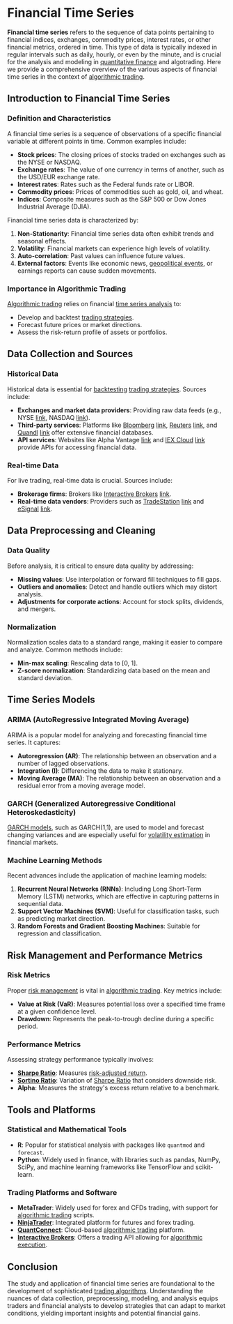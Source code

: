 # Financial Time Series

**Financial time series** refers to the sequence of data points pertaining to financial indices, exchanges, commodity prices, interest rates, or other financial metrics, ordered in time. This type of data is typically indexed in regular intervals such as daily, hourly, or even by the minute, and is crucial for the analysis and modeling in [quantitative finance](../q/quantitative_finance.md) and algotrading. Here we provide a comprehensive overview of the various aspects of financial time series in the context of [algorithmic trading](../a/algorithmic_trading.md).

## Introduction to Financial Time Series

### Definition and Characteristics

A financial time series is a sequence of observations of a specific financial variable at different points in time. Common examples include:

- **Stock prices**: The closing prices of stocks traded on exchanges such as the NYSE or NASDAQ.
- **Exchange rates**: The value of one currency in terms of another, such as the USD/EUR exchange rate.
- **Interest rates**: Rates such as the Federal funds rate or LIBOR.
- **Commodity prices**: Prices of commodities such as gold, oil, and wheat.
- **Indices**: Composite measures such as the S&P 500 or Dow Jones Industrial Average (DJIA).

Financial time series data is characterized by:

1. **Non-Stationarity**: Financial time series data often exhibit trends and seasonal effects.
2. **Volatility**: Financial markets can experience high levels of volatility.
3. **Auto-correlation**: Past values can influence future values.
4. **External factors**: Events like economic news, [geopolitical events](../g/geopolitical_events.md), or earnings reports can cause sudden movements.

### Importance in Algorithmic Trading

[Algorithmic trading](../a/algorithmic_trading.md) relies on financial [time series analysis](../t/time_series_analysis.md) to:

- Develop and backtest [trading strategies](../t/trading_strategies.md).
- Forecast future prices or market directions.
- Assess the risk-return profile of assets or portfolios.

## Data Collection and Sources

### Historical Data

Historical data is essential for [backtesting](../b/backtesting.md) [trading strategies](../t/trading_strategies.md). Sources include:

- **Exchanges and market data providers**: Providing raw data feeds (e.g., NYSE [link](https://www.nyse.com/), NASDAQ [link](https://www.nasdaq.com/)).
- **Third-party services**: Platforms like [Bloomberg](../b/bloomberg.md) [link](https://www.bloomberg.com/), [Reuters](../r/reuters.md) [link](https://www.reuters.com/), and [Quandl](../q/quandl.md) [link](https://www.quandl.com/) offer extensive financial databases.
- **API services**: Websites like Alpha Vantage [link](https://www.alphavantage.co/) and [IEX Cloud](../i/iex_cloud.md) [link](https://iexcloud.io/) provide APIs for accessing financial data.

### Real-time Data

For live trading, real-time data is crucial. Sources include:

- **Brokerage firms**: Brokers like [Interactive Brokers](../i/interactive_brokers.md) [link](https://www.interactivebrokers.com/).
- **Real-time data vendors**: Providers such as [TradeStation](../t/tradestation.md) [link](https://www.tradestation.com/) and [eSignal](../e/esignal.md) [link](https://www.esignal.com/).

## Data Preprocessing and Cleaning

### Data Quality

Before analysis, it is critical to ensure data quality by addressing:

- **Missing values**: Use interpolation or forward fill techniques to fill gaps.
- **Outliers and anomalies**: Detect and handle outliers which may distort analysis.
- **Adjustments for corporate actions**: Account for stock splits, dividends, and mergers.

### Normalization

Normalization scales data to a standard range, making it easier to compare and analyze. Common methods include:

- **Min-max scaling**: Rescaling data to [0, 1].
- **Z-score normalization**: Standardizing data based on the mean and standard deviation.

## Time Series Models

### ARIMA (AutoRegressive Integrated Moving Average)

ARIMA is a popular model for analyzing and forecasting financial time series. It captures:

- **Autoregression (AR)**: The relationship between an observation and a number of lagged observations.
- **Integration (I)**: Differencing the data to make it stationary.
- **Moving Average (MA)**: The relationship between an observation and a residual error from a moving average model.

### GARCH (Generalized Autoregressive Conditional Heteroskedasticity)

[GARCH models](../g/garch_models.md), such as GARCH(1,1), are used to model and forecast changing variances and are especially useful for [volatility estimation](../v/volatility_estimation.md) in financial markets.

### Machine Learning Methods

Recent advances include the application of machine learning models:

1. **Recurrent Neural Networks (RNNs)**: Including Long Short-Term Memory (LSTM) networks, which are effective in capturing patterns in sequential data.
2. **Support Vector Machines (SVM)**: Useful for classification tasks, such as predicting market direction.
3. **Random Forests and Gradient Boosting Machines**: Suitable for regression and classification.

## Risk Management and Performance Metrics

### Risk Metrics

Proper [risk management](../r/risk_management.md) is vital in [algorithmic trading](../a/algorithmic_trading.md). Key metrics include:

- **Value at Risk (VaR)**: Measures potential loss over a specified time frame at a given confidence level.
- **Drawdown**: Represents the peak-to-trough decline during a specific period.

### Performance Metrics

Assessing strategy performance typically involves:

- **[Sharpe Ratio](../s/sharpe_ratio.md)**: Measures [risk-adjusted return](../r/risk-adjusted_return.md).
- **[Sortino Ratio](../s/sortino_ratio.md)**: Variation of [Sharpe Ratio](../s/sharpe_ratio.md) that considers downside risk.
- **Alpha**: Measures the strategy's excess return relative to a benchmark.

## Tools and Platforms

### Statistical and Mathematical Tools

- **R**: Popular for statistical analysis with packages like `quantmod` and `forecast`.
- **Python**: Widely used in finance, with libraries such as pandas, NumPy, SciPy, and machine learning frameworks like TensorFlow and scikit-learn.

### Trading Platforms and Software

- **MetaTrader**: Widely used for forex and CFDs trading, with support for [algorithmic trading](../a/algorithmic_trading.md) scripts.
- **[NinjaTrader](../n/ninjatrader.md)**: Integrated platform for futures and forex trading.
- **[QuantConnect](../q/quantconnect.md)**: Cloud-based [algorithmic trading](../a/algorithmic_trading.md) platform.
- **[Interactive Brokers](../i/interactive_brokers.md)**: Offers a trading API allowing for [algorithmic execution](../a/algorithmic_execution.md).

## Conclusion

The study and application of financial time series are foundational to the development of sophisticated [trading algorithms](../t/trading_algorithms.md). Understanding the nuances of data collection, preprocessing, modeling, and analysis equips traders and financial analysts to develop strategies that can adapt to market conditions, yielding important insights and potential financial gains.